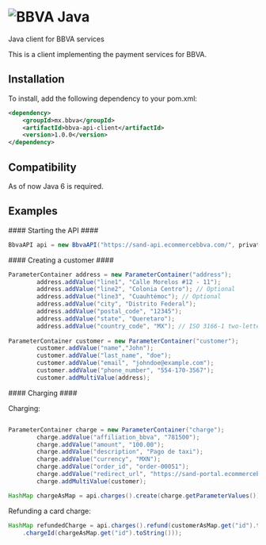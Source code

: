 ![BBVA Java]()
===============

Java client for BBVA services

This is a client implementing the payment services for BBVA.


Installation
----------------

To install, add the following dependency to your pom.xml:

```xml
<dependency>
	<groupId>mx.bbva</groupId>
	<artifactId>bbva-api-client</artifactId>
	<version>1.0.0</version>
</dependency>
```

Compatibility
----------------

As of now Java 6 is required.

Examples
----------------

#### Starting the API ####

```java
BbvaAPI api = new BbvaAPI("https://sand-api.ecommercebbva.com/", privateKey, merchantId);
```

#### Creating a customer ####

```java
ParameterContainer address = new ParameterContainer("address");
        address.addValue("line1", "Calle Morelos #12 - 11");
        address.addValue("line2", "Colonia Centro"); // Optional
        address.addValue("line3", "Cuauhtémoc"); // Optional
        address.addValue("city", "Distrito Federal");
        address.addValue("postal_code", "12345");
        address.addValue("state", "Queretaro");
        address.addValue("country_code", "MX"); // ISO 3166-1 two-letter code
		    
ParameterContainer customer = new ParameterContainer("customer");
        customer.addValue("name","John");
        customer.addValue("last_name", "doe");
        customer.addValue("email", "johndoe@example.com");
        customer.addValue("phone_number", "554-170-3567");
        customer.addMultiValue(address);
```

#### Charging ####

Charging:		

```java

ParameterContainer charge = new ParameterContainer("charge");
        charge.addValue("affiliation_bbva", "781500");
        charge.addValue("amount", "100.00");
        charge.addValue("description", "Pago de taxi");
        charge.addValue("currency", "MXN");
        charge.addValue("order_id", "order-00051");
        charge.addValue("redirect_url", "https://sand-portal.ecommercebbva.com/");
        charge.addMultiValue(customer);

HashMap chargeAsMap = api.charges().create(charge.getParameterValues());
```

Refunding a card charge:

```java
HashMap refundedCharge = api.charges().refund(customerAsMap.get("id").toString(), new RefundParams()
    .chargeId(chargeAsMap.get("id").toString()));
```
